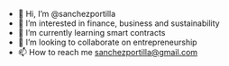 - 👋 Hi, I’m @sanchezportilla
- 👀 I’m interested in finance, business and sustainability
- 🌱 I’m currently learning smart contracts
- 💞️ I’m looking to collaborate on entrepreneurship
- 📫 How to reach me sanchezportilla@gmail.com

<!---
sanchezportilla/sanchezportilla is a ✨ special ✨ repository because its `README.md` (this file) appears on your GitHub profile.
You can click the Preview link to take a look at your changes.
--->
